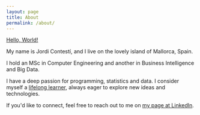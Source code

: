 ```yaml
---
layout: page
title: About
permalink: /about/
---
```


[Hello, World!]

My name is Jordi Contestí, and I live on the lovely island of Mallorca, Spain. 

I hold an MSc in Computer Engineering and another in Business Intelligence and Big Data.

I have a deep passion for programming, statistics and data. I consider myself a [lifelong learner], always eager to explore new ideas and technologies.

If you'd like to connect, feel free to reach out to me on [my page at LinkedIn].

[Hello, World!]: https://en.wikipedia.org/wiki/%22Hello,_World!%22_program
[lifelong learner]: https://en.wikipedia.org/wiki/Lifelong_learning
[my page at LinkedIn]: https://www.linkedin.com/in/jcontesti/
